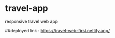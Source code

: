 # travel-app
responsive travel web app 


##deployed link : https://travel-web-first.netlify.app/

##
